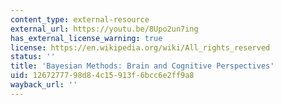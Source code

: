 ```yaml
---
content_type: external-resource
external_url: https://youtu.be/8Upo2un7ing
has_external_license_warning: true
license: https://en.wikipedia.org/wiki/All_rights_reserved
status: ''
title: 'Bayesian Methods: Brain and Cognitive Perspectives'
uid: 12672777-98d8-4c15-913f-6bcc6e2ff9a8
wayback_url: ''
---
```

